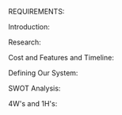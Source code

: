   REQUIREMENTS:
  
  Introduction:
  
  Research:
  
  Cost and Features and Timeline:
  
  Defining Our System:
  
   SWOT Analysis:
   
   4W's and 1H's:
   
  
